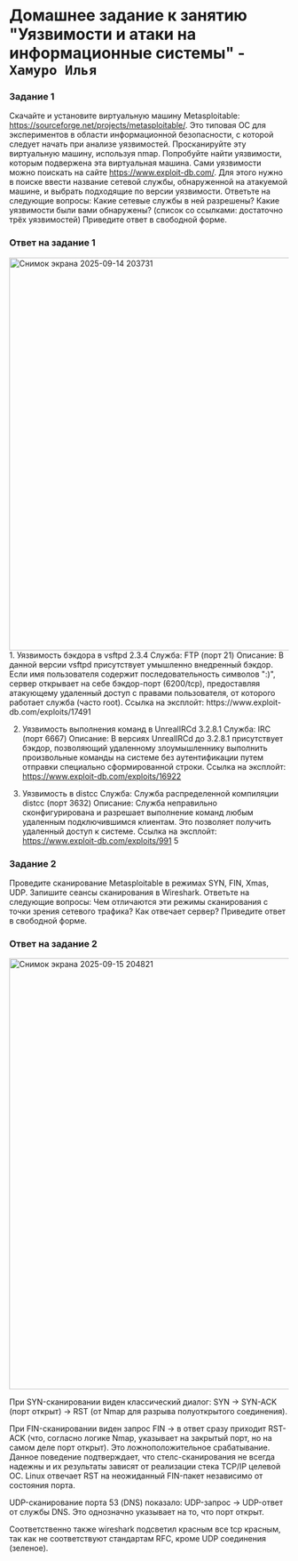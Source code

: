 # Домашнее задание к занятию "Уязвимости и атаки на информационные системы" - `Хамуро Илья`

### Задание 1
Скачайте и установите виртуальную машину Metasploitable: https://sourceforge.net/projects/metasploitable/.
Это типовая ОС для экспериментов в области информационной безопасности, с которой следует начать при анализе уязвимостей.
Просканируйте эту виртуальную машину, используя nmap.
Попробуйте найти уязвимости, которым подвержена эта виртуальная машина.
Сами уязвимости можно поискать на сайте https://www.exploit-db.com/.
Для этого нужно в поиске ввести название сетевой службы, обнаруженной на атакуемой машине, и выбрать подходящие по версии уязвимости.
Ответьте на следующие вопросы:
Какие сетевые службы в ней разрешены?
Какие уязвимости были вами обнаружены? (список со ссылками: достаточно трёх уязвимостей)
Приведите ответ в свободной форме.

### Ответ на задание 1

<img width="1032" height="707" alt="Снимок экрана 2025-09-14 203731" src="https://github.com/user-attachments/assets/0ac9b5ad-9e24-482f-931b-feb923547070" />
1. Уязвимость бэкдора в vsftpd 2.3.4
Служба: FTP (порт 21)
Описание: В данной версии vsftpd присутствует умышленно внедренный бэкдор. Если имя пользователя содержит последовательность символов ":)", сервер открывает на себе бэкдор-порт (6200/tcp), предоставляя атакующему удаленный доступ с правами пользователя, от которого работает служба (часто root).
Ссылка на эксплойт: https://www.exploit-db.com/exploits/17491

2. Уязвимость выполнения команд в UnrealIRCd 3.2.8.1
Служба: IRC (порт 6667)
Описание: В версиях UnrealIRCd до 3.2.8.1 присутствует бэкдор, позволяющий удаленному злоумышленнику выполнить произвольные команды на системе без аутентификации путем отправки специально сформированной строки.
Ссылка на эксплойт: https://www.exploit-db.com/exploits/16922

3. Уязвимость в distcc
Служба: Служба распределенной компиляции distcc (порт 3632)
Описание: Служба неправильно сконфигурирована и разрешает выполнение команд любым удаленным подключившимся клиентам. Это позволяет получить удаленный доступ к системе.
Ссылка на эксплойт: https://www.exploit-db.com/exploits/991
5
### Задание 2
Проведите сканирование Metasploitable в режимах SYN, FIN, Xmas, UDP.
Запишите сеансы сканирования в Wireshark.
Ответьте на следующие вопросы:
Чем отличаются эти режимы сканирования с точки зрения сетевого трафика?
Как отвечает сервер?
Приведите ответ в свободной форме.

### Ответ на задание 2
<img width="666" height="776" alt="Снимок экрана 2025-09-15 204821" src="https://github.com/user-attachments/assets/6ef680af-fb7a-47ba-be0b-a39d94166223" />

При SYN-сканировании виден классический диалог: SYN -> SYN-ACK (порт открыт) -> RST (от Nmap для разрыва полуоткрытого соединения).

При FIN-сканировании виден запрос FIN -> в ответ сразу приходит RST-ACK (что, согласно логике Nmap, указывает на закрытый порт, но на самом деле порт открыт). Это ложноположительное срабатывание. Данное поведение подтверждает, что стелс-сканирования не всегда надежны и их результаты зависят от реализации стека TCP/IP целевой ОС. Linux отвечает RST на неожиданный FIN-пакет независимо от состояния порта.

UDP-сканирование порта 53 (DNS) показало: UDP-запрос -> UDP-ответ от службы DNS. Это однозначно указывает на то, что порт открыт.

Соответственно также wireshark подсветил красным все tcp красным, так как не соответствуют стандартам RFC, кроме UDP соединения (зеленое).
